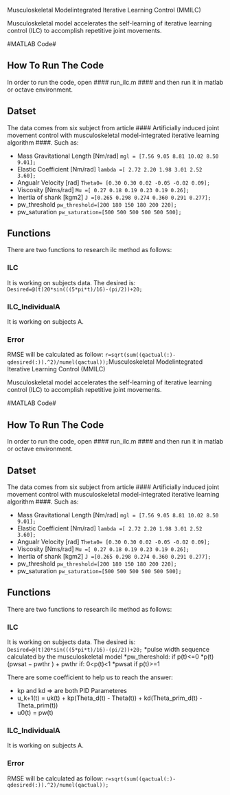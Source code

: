 Musculoskeletal Modelintegrated Iterative Learning Control (MMILC) 

Musculoskeletal model accelerates the self-learning of iterative learning control (ILC)
to accomplish repetitive joint movements.

#MATLAB Code#

## How To Run The Code ##
In order to run the code, open #### run_ilc.m #### and then run it in matlab or octave environment.

## Datset ##
The data comes from six subject from article #### Artificially induced joint movement control with musculoskeletal
model-integrated iterative learning algorithm ####.
Such as:
* Mass Gravitational Length [Nm/rad] `mgl = [7.56 9.05 8.81 10.02 8.50 9.01];`
* Elastic Coefficient [Nm/rad]       `lambda =[ 2.72 2.20 1.98 3.01 2.52 3.60]; `
* Angualr Velocity [rad]			 `Theta0= [0.30 0.30 0.02 -0.05 -0.02 0.09];`
* Viscosity [Nms/rad]  				 `Mu =[ 0.27 0.18 0.19 0.23 0.19 0.26];`
* Inertia of shank [kgm2] 		     `J =[0.265 0.298 0.274 0.360 0.291 0.277];`		
* pw_threshold						 `pw_threshold=[200 180 150 180 200 220];`
* pw_saturation 					 `pw_saturation=[500 500 500 500 500 500];`	

## Functions ##
There are two functions to research ilc method as follows:

### ILC ###
It is working on subjects data.
The desired is: `Desired=@(t)20*sin(((5*pi*t)/16)-(pi/2))+20;`


### ILC_IndividualA ###
It is working on subjects A.

### Error ###
RMSE will be calculated as follow:  `r=sqrt(sum((qactual(:)-qdesired(:)).^2)/numel(qactual));`Musculoskeletal Modelintegrated Iterative Learning Control (MMILC) 

Musculoskeletal model accelerates the self-learning of iterative learning control (ILC)
to accomplish repetitive joint movements.

#MATLAB Code#

## How To Run The Code ##
In order to run the code, open #### run_ilc.m #### and then run it in matlab or octave environment.

## Datset ##
The data comes from six subject from article #### Artificially induced joint movement control with musculoskeletal
model-integrated iterative learning algorithm ####.
Such as:
* Mass Gravitational Length [Nm/rad] `mgl = [7.56 9.05 8.81 10.02 8.50 9.01];`
* Elastic Coefficient [Nm/rad]       `lambda =[ 2.72 2.20 1.98 3.01 2.52 3.60]; `
* Angualr Velocity [rad]			 `Theta0= [0.30 0.30 0.02 -0.05 -0.02 0.09];`
* Viscosity [Nms/rad]  				 `Mu =[ 0.27 0.18 0.19 0.23 0.19 0.26];`
* Inertia of shank [kgm2] 		     `J =[0.265 0.298 0.274 0.360 0.291 0.277];`		
* pw_threshold						 `pw_threshold=[200 180 150 180 200 220];`
* pw_saturation 					 `pw_saturation=[500 500 500 500 500 500];`	

## Functions ##
There are two functions to research ilc method as follows:

### ILC ###
It is working on subjects data.
The desired is: `Desired=@(t)20*sin(((5*pi*t)/16)-(pi/2))+20;`
*pulse width sequence calculated by the musculoskeletal model
*pw_thereshold: if p(t)<=0
*p(t)(pwsat − pwthr ) + pwthr if: 0<p(t)<1
*pwsat if  p(t)>=1

There are some coefficient to help us to reach the answer:

* kp and kd => are both PID Parameteres
* u_k+1(t) = uk(t) + kp(Theta_d(t) - Theta(t)) + kd(Theta_prim_d(t) - Theta_prim(t))
* u0(t) = pw(t)
	

### ILC_IndividualA ###
It is working on subjects A.

### Error ###
RMSE will be calculated as follow:  `r=sqrt(sum((qactual(:)-qdesired(:)).^2)/numel(qactual));`